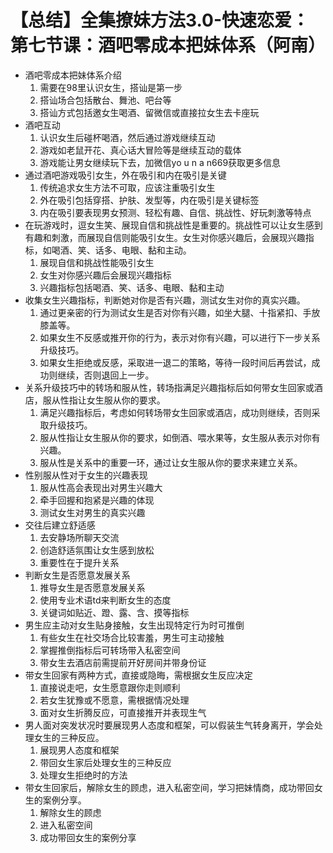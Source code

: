 # 【总结】全集撩妹方法3.0-快速恋爱：第七节课：酒吧零成本把妹体系（阿南）

-   酒吧零成本把妹体系介绍
    1.  需要在98里认识女生，搭讪是第一步
    2.  搭讪场合包括散台、舞池、吧台等
    3.  搭讪方式包括邀女生喝酒、留微信或直接拉女生去卡座玩
-   酒吧互动
    1.  认识女生后碰杯喝酒，然后通过游戏继续互动
    2.  游戏如老鼠开花、真心话大冒险等是继续互动的载体
    3.  游戏能让男女继续玩下去，加微信yo u n a n669获取更多信息
-   通过酒吧游戏吸引女生，外在吸引和内在吸引是关键
    1.  传统追求女生方法不可取，应该注重吸引女生
    2.  外在吸引包括穿搭、护肤、发型等，内在吸引是关键标签
    3.  内在吸引要表现男女预测、轻松有趣、自信、挑战性、好玩刺激等特点
-   在玩游戏时，逗女生笑、展现自信和挑战性是重要的。挑战性可以让女生感到有趣和刺激，而展现自信则能吸引女生。女生对你感兴趣后，会展现兴趣指标，如喝酒、笑、话多、电眼、黏和主动。
    1.  展现自信和挑战性能吸引女生
    2.  女生对你感兴趣后会展现兴趣指标
    3.  兴趣指标包括喝酒、笑、话多、电眼、黏和主动
-   收集女生兴趣指标，判断她对你是否有兴趣，测试女生对你的真实兴趣。
    1.  通过更亲密的行为测试女生是否对你有兴趣，如坐大腿、十指紧扣、手放膝盖等。
    2.  如果女生不反感或推开你的行为，表示对你有兴趣，可以进行下一步关系升级技巧。
    3.  如果女生拒绝或反感，采取进一退二的策略，等待一段时间后再尝试，成功则继续，否则退回上一步。
-   关系升级技巧中的转场和服从性，转场指满足兴趣指标后如何带女生回家或酒店，服从性指让女生服从你的要求。
    1.  满足兴趣指标后，考虑如何转场带女生回家或酒店，成功则继续，否则采取升级技巧。
    2.  服从性指让女生服从你的要求，如倒酒、喂水果等，女生服从表示对你有兴趣。
    3.  服从性是关系中的重要一环，通过让女生服从你的要求来建立关系。
-   性别服从性对于女生的兴趣表现
    1.  服从性高会表现出对男生兴趣大
    2.  牵手回握和抱紧是兴趣的体现
    3.  测试女生对男生的真实兴趣
-   交往后建立舒适感
    1.  去安静场所聊天交流
    2.  创造舒适氛围让女生感到放松
    3.  重要性在于提升关系
-   判断女生是否愿意发展关系
    1.  推导女生是否愿意发展关系
    2.  使用专业术语td来判断女生的态度
    3.  关键词如贴近、蹬、露、含、摸等指标
-   男生应主动对女生贴身接触，女生出现特定行为时可推倒
    1.  有些女生在社交场合比较害羞，男生可主动接触
    2.  掌握推倒指标后可转场带入私密空间
    3.  带女生去酒店前需提前开好房间并带身份证
-   带女生回家有两种方式，直接或隐晦，需根据女生反应决定
    1.  直接说走吧，女生愿意跟你走则顺利
    2.  若女生犹豫或不愿意，需根据情况处理
    3.  面对女生折腾反应，可直接推开并表现生气
-   男人面对突发状况时要展现男人态度和框架，可以假装生气转身离开，学会处理女生的三种反应。
    1.  展现男人态度和框架
    2.  带回女生家后处理女生的三种反应
    3.  处理女生拒绝时的方法
-   带女生回家后，解除女生的顾虑，进入私密空间，学习把妹情商，成功带回女生的案例分享。
    1.  解除女生的顾虑
    2.  进入私密空间
    3.  成功带回女生的案例分享
